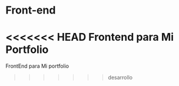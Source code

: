 # Front-end
<<<<<<< HEAD
Frontend para Mi Portfolio
=======
FrontEnd para Mi portfolio
>>>>>>> desarrollo
